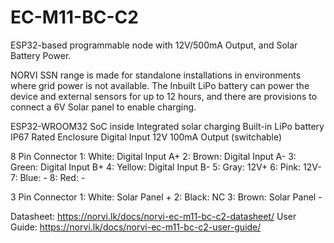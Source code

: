 # EC-M11-BC-C2
ESP32-based programmable node with 12V/500mA Output, and Solar Battery Power.

NORVI SSN range is made for standalone installations in environments where grid power is not available. 
The Inbuilt LiPo battery can power the device and external sensors for up to 12 hours, and there are provisions to connect a 6V Solar panel to enable charging. 

ESP32-WROOM32 SoC inside
Integrated solar charging
Built-in LiPo battery
IP67 Rated Enclosure
Digital Input
12V 100mA Output (switchable)

8 Pin Connector
1:   White:   Digital Input A+
2:   Brown:   Digital Input A-
3:   Green:   Digital Input B+
4:   Yellow:  Digital Input B-
5:   Gray:    12V+
6:   Pink:    12V-
7:   Blue:    -
8:   Red:     -

3 Pin Connector
1:   White:   Solar Panel +
2:   Black:   NC
3:   Brown:   Solar Panel -

Datasheet:   https://norvi.lk/docs/norvi-ec-m11-bc-c2-datasheet/
User Guide:  https://norvi.lk/docs/norvi-ec-m11-bc-c2-user-guide/
